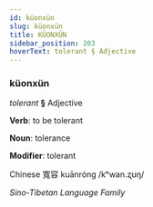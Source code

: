 ```yaml
---
id: küonxün
slug: küonxün
title: KÜONXÜN
sidebar_position: 203
hoverText: tolerant § Adjective
---
```


### küonxün

*tolerant* **§** Adjective

**Verb**: to be tolerant

**Noun**: tolerance

**Modifier**: tolerant

Chinese 寬容 kuānróng /kʰwan.ʐʊŋ/

*Sino-Tibetan Language Family*